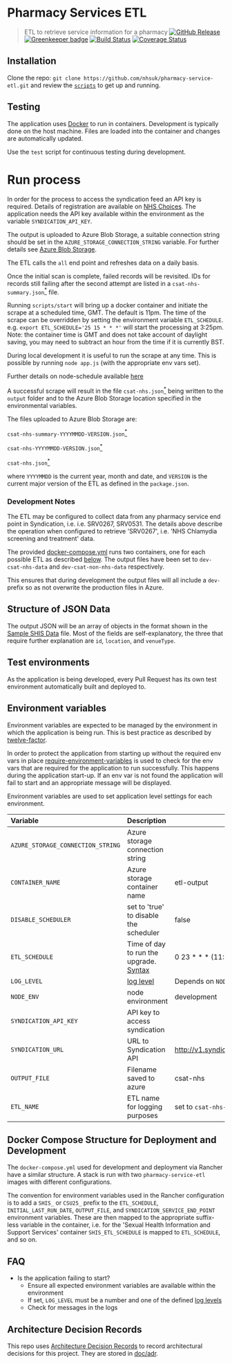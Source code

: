 # Pharmacy Services ETL
> ETL to retrieve service information for a pharmacy
[![GitHub Release](https://img.shields.io/github/release/nhsuk/pharmacy-service-etl.svg)](https://github.com/nhsuk/pharmacy-service-etl/releases/latest/)
[![Greenkeeper badge](https://badges.greenkeeper.io/nhsuk/pharmacy-service-etl.svg)](https://greenkeeper.io/)
[![Build Status](https://travis-ci.org/nhsuk/pharmacy-service-etl.svg?branch=master)](https://travis-ci.org/nhsuk/pharmacy-service-etl)
[![Coverage Status](https://coveralls.io/repos/github/nhsuk/pharmacy-service-etl/badge.svg?branch=master)](https://coveralls.io/github/nhsuk/pharmacy-service-etl?branch=master)
## Installation

Clone the repo: `git clone https://github.com/nhsuk/pharmacy-service-etl.git`
and review the [`scripts`](scripts) to get up and running.

## Testing

The application uses [Docker](https://www.docker.com/) to run in containers.
Development is typically done on the host machine. Files are loaded into the
container and changes are automatically updated.

Use the `test` script for continuous testing during development.

# Run process

In order for the process to access the syndication feed an API key is required.
Details of registration are available on
[NHS Choices](http://www.nhs.uk/aboutNHSChoices/professionals/syndication/Pages/Webservices.aspx).
The application needs the API key available within the environment as the variable `SYNDICATION_API_KEY`.

The output is uploaded to Azure Blob Storage, a suitable connection string should be set in the `AZURE_STORAGE_CONNECTION_STRING` variable.
For further details see [Azure Blob Storage](https://azure.microsoft.com/en-gb/services/storage/blobs/).

The ETL calls the `all` end point and refreshes data on a daily basis.


Once the initial scan is complete, failed records will be revisited. IDs for records still failing after the second attempt
are listed in a `csat-nhs-summary.json`[<sup>*</sup>](#development-notes) file.

Running `scripts/start` will bring up a docker container and initiate the scrape at a scheduled time, GMT. The default is
11pm. The time of the scrape can be overridden by setting the environment variable `ETL_SCHEDULE`.
e.g. `export ETL_SCHEDULE='25 15 * * *'` will start the processing at 3:25pm. 
Note: the container time is GMT and does not take account of daylight saving, you may need to subtract an hour from the time if
it is currently BST.

During local development it is useful to run the scrape at any time. This is possible by running `node app.js` (with the appropriate env vars set).

Further details on node-schedule available
[here](https://www.npmjs.com/package/node-schedule)

A successful scrape will result in the file `csat-nhs.json`[<sup>*</sup>](#development-notes) being written to the `output` folder and to the Azure Blob Storage
location specified in the environmental variables.

The files uploaded to Azure Blob Storage are:

`csat-nhs-summary-YYYYMMDD-VERSION.json`[<sup>*</sup>](#development-notes)

`csat-nhs-YYYYMMDD-VERSION.json`[<sup>*</sup>](#development-notes)

`csat-nhs.json`[<sup>*</sup>](#development-notes)

where `YYYYMMDD` is the current year, month and date, and `VERSION` is the current major version of the ETL as defined in the `package.json`.

### Development Notes
The ETL may be configured to collect data from any pharmacy service end point in Syndication, i.e.  i.e. SRV0267, SRV0531.
The details above describe the operation when configured to retrieve 'SRV0267', i.e. 'NHS Chlamydia screening and treatment' data.

The provided [docker-compose.yml](docker-compose.yml) runs two containers, one for each possible ETL as described
[below](#docker-compose-structure-for-deployment-and-development). The output files have been set to `dev-csat-nhs-data`
and `dev-csat-non-nhs-data` respectively.

This ensures that during development the output files will all include a `dev-` prefix so as not overwrite the production files in Azure.

## Structure of JSON Data

The output JSON will be an array of objects in the format shown in the [Sample SHIS Data](sample-csat-nhs.data.json) file.
Most of the fields are self-explanatory, the three that require further explanation are `id`, `location`, and `venueType`.

## Test environments

As the application is being developed, every Pull Request has its own test
environment automatically built and deployed to.

## Environment variables

Environment variables are expected to be managed by the environment in which
the application is being run. This is best practice as described by
[twelve-factor](https://12factor.net/config).

In order to protect the application from starting up without the required
env vars in place
[require-environment-variables](https://www.npmjs.com/package/require-environment-variables)
is used to check for the env vars that are required for the application to run
successfully.
This happens during the application start-up. If an env var is not found the
application will fail to start and an appropriate message will be displayed.

Environment variables are used to set application level settings for each
environment.


| Variable                           | Description                                                                                                 | Default                                           | Required |
| :--------------------------------- | :---------------------------------------------------------------------------------------------------------- | ------------------------------------------------- | :------- |
| `AZURE_STORAGE_CONNECTION_STRING`  | Azure storage connection string                                                                             |                                                   | yes      |
| `CONTAINER_NAME`                   | Azure storage container name                                                                                | etl-output                                        |          |
| `DISABLE_SCHEDULER`                | set to 'true' to disable the scheduler                                                                      | false                 |          |
| `ETL_SCHEDULE`                     | Time of day to run the upgrade. [Syntax](https://www.npmjs.com/package/node-schedule#cron-style-scheduling) | 0 23 * * * (11:00 pm) |          |
| `LOG_LEVEL`                        | [log level](https://github.com/trentm/node-bunyan#levels)                                                   | Depends on `NODE_ENV`                             |          |
| `NODE_ENV`                         | node environment                                                                                            | development                                       |          |
| `SYNDICATION_API_KEY`              | API key to access syndication                                                                               |                                                   | yes      |
| `SYNDICATION_URL              `    | URL to Syndication API                                                                                     | http://v1.syndication.nhschoices.nhs.uk/services/types/sexualhealthinformationandsupport | no      |
| `OUTPUT_FILE`                      | Filename saved to azure                                                                                     | csat-nhs                                         |          |
| `ETL_NAME`                         | ETL name for logging purposes                                                                               | set to `csat-nhs-etl` in the docker compose file | yes      |

## Docker Compose Structure for Deployment and Development

The `docker-compose.yml` used for development and deployment via Rancher have a similar structure.
A stack is run with two `pharmacy-service-etl` images with different configurations.

The convention for environment variables used in the Rancher configuration is to add a `SHIS_` or `CSU25_` prefix to the
`ETL_SCHEDULE`, `INITIAL_LAST_RUN_DATE`, `OUTPUT_FILE`, and `SYNDICATION_SERVICE_END_POINT` environment variables.
These are then mapped to the appropriate suffix-less variable in the container, i.e. for the
'Sexual Health Information and Support Services' container `SHIS_ETL_SCHEDULE` is mapped to `ETL_SCHEDULE`, and so on.

## FAQ

* Is the application failing to start?
  * Ensure all expected environment variables are available within the environment
  * If set, `LOG_LEVEL` must be a number and one of the defined [log levels](https://github.com/trentm/node-bunyan#levels)
  * Check for messages in the logs

## Architecture Decision Records

This repo uses
[Architecture Decision Records](http://thinkrelevance.com/blog/2011/11/15/documenting-architecture-decisions)
to record architectural decisions for this project.
They are stored in [doc/adr](doc/adr).
